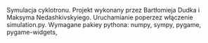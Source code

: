Symulacja cyklotronu. Projekt wykonany przez Bartłomieja Dudka i Maksyma Nedashkivskyiego. Uruchamianie poperzez włączenie simulation.py. Wymagane pakiey pythona: numpy, sympy, pygame, pygame-widgets,
